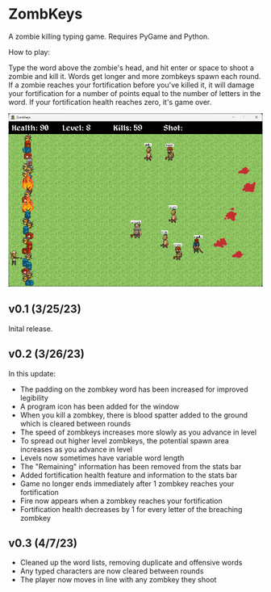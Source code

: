 # ZombKeys
A zombie killing typing game. Requires PyGame and Python.

How to play:

Type the word above the zombie's head, and hit enter or space to shoot a zombie and kill it. Words get longer and more zombkeys spawn each round. If a zombie reaches your fortification before you've killed it, it will damage your fortification for a number of points equal to the number of letters in the word. If your fortification health reaches zero, it's game over.

![ZombKeys Gameplay Screenshot](/ZombKeys_Gameplay_Screenshot.png?raw=true "ZombKeys Gameplay Screenshot")

## v0.1 (3/25/23)
Inital release.

## v0.2 (3/26/23)
In this update:
- The padding on the zombkey word has been increased for improved legibility
- A program icon has been added for the window
- When you kill a zombkey, there is blood spatter added to the ground which is cleared between rounds
- The speed of zombkeys increases more slowly as you advance in level
- To spread out higher level zombkeys, the potential spawn area increases as you advance in level
- Levels now sometimes have variable word length
- The "Remaining" information has been removed from the stats bar
- Added fortification health feature and information to the stats bar
- Game no longer ends immediately after 1 zombkey reaches your fortification
- Fire now appears when a zombkey reaches your fortification
- Fortification health decreases by 1 for every letter of the breaching zombkey

## v0.3 (4/7/23)
- Cleaned up the word lists, removing duplicate and offensive words
- Any typed characters are now cleared between rounds
- The player now moves in line with any zombkey they shoot
